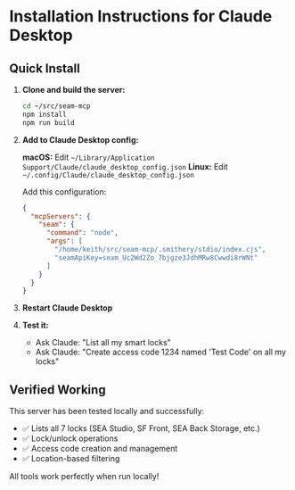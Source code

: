 # Installation Instructions for Claude Desktop

## Quick Install

1. **Clone and build the server:**
   ```bash
   cd ~/src/seam-mcp
   npm install
   npm run build
   ```

2. **Add to Claude Desktop config:**

   **macOS:** Edit `~/Library/Application Support/Claude/claude_desktop_config.json`
   **Linux:** Edit `~/.config/Claude/claude_desktop_config.json`

   Add this configuration:
   ```json
   {
     "mcpServers": {
       "seam": {
         "command": "node",
         "args": [
           "/home/keith/src/seam-mcp/.smithery/stdio/index.cjs",
           "seamApiKey=seam_Uc2Wd2Zo_7bjgze3JdhMRw8Cwwdi8rWNt"
         ]
       }
     }
   }
   ```

3. **Restart Claude Desktop**

4. **Test it:**
   - Ask Claude: "List all my smart locks"
   - Ask Claude: "Create access code 1234 named 'Test Code' on all my locks"

## Verified Working

This server has been tested locally and successfully:
- ✅ Lists all 7 locks (SEA Studio, SF Front, SEA Back Storage, etc.)
- ✅ Lock/unlock operations
- ✅ Access code creation and management
- ✅ Location-based filtering

All tools work perfectly when run locally!
